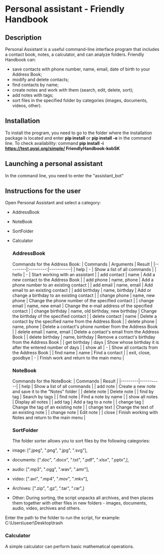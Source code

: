 # Personal assistant - Friendly Handbook

## Description

Personal Assistant is a useful command-line interface program that includes a contact book, notes, a calculator, and can analyze folders.
Friendly Handbook can:

- save contacts with phone number, name, email, date of birth to your Address Book;
- modify and delete contacts;
- find contacts by name;
- create notes and work with them (search, edit, delete, sort);
- add notes with tags;
- sort files in the specified folder by categories (images, documents, videos, other).

## Installation

To install the program, you need to go to the folder where the installation package is located and enter **pip install** or **pip install -e** in the command line.
To check availability: command **pip install -i https://test.pypi.org/simple/ FriendlyHandbook-kobSK**

## Launching a personal assistant

In the command line, you need to enter the "assistant_bot"

## Instructions for the user

Open Personal Assistant and select a category:

- AddressBook
- NoteBook
- SortFolder
- Calculator

  ### AddressBook

  Commands for the Address Book:
  | Commands | Arguments | Result |
  |---------|:---------:|-----------|
  | help | - | Show a list of all commands |
  | hello | - | Start working with an assistant |
  | add contact | name | Add a new contact to the Address Book |
  | add phone | name, phone | Add a phone number to an existing contact |
  | add email | name, email | Add email to an existing contact |
  | add birthday | name, birthday | Add or change a birthday to an existing contact |
  | change phone | name, new phone | Change the phone number of the specified contact |
  | change email | name, new email | Change the e-mail address of the specified contact |
  | change birthday | name, old birthday, new birthday | Change the birthday of the specified contact |
  | delete contact | name | Delete a contact by the specified name from the Address Book |
  | delete phone | name, phone | Delete a contact's phone number from the Address Book |
  | delete email | name, email | Delete a contact's email from the Address Book |
  | delete birthday | name, birthday | Remove a contact's birthday from the Address Book |
  | get birthday | days | Show whose birthday it is after the entered number of days |
  | show all | - | Show all contacts from the Address Book |
  | find name | name | Find a contact |
  | exit, close, goodbye | - | Finish work and return to the main menu |

  ### NoteBook

  Commands for the NoteBook:
  | Commands | Result |
  |---------|-----------|
  | help | Show a list of all commands |
  | add note | Create a new note and save it to the "Notes" folder |
  | delete note | Delete note |
  | find by tag | Search by tags |
  | find note | Find a note by name |
  | show all notes | Display all notes |
  | add tag | Add a tag to a note |
  | change tag | Change the tag of an existing note |
  | change text | Change the text of an existing note |
  | change note | Edit note |
  | close | Finish working with Notes and return to the main menu |

  ### SortFolder

  The folder sorter allows you to sort files by the following categories:

- image: [".jpeg", ".png", ".jpg", ".svg"],
- documents: [".doc", ".docx", ".txt", ".pdf", ".xlsx", ".pptx",],
- audio: [".mp3", ".ogg", ".wav", ".amr"],
- video: [".avi", ".mp4", ".mov", ".mkv"],
- Archives: [".zip", ".gz", ".tar", ".rar",]
- Other: 
  During sorting, the script unpacks all archives, and then places them together with other files in new folders - images, documents, audio, video, archives and others.

Enter the path to the folder to run the script, for example: C:\Users\user\Desktop\trash

### Calculator

A simple calculator can perform basic mathematical operations.


